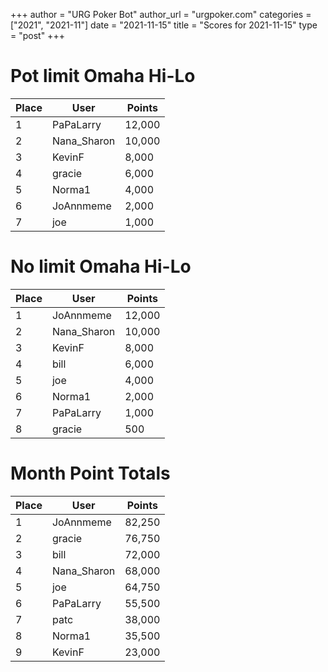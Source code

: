 +++
author = "URG Poker Bot"
author_url = "urgpoker.com"
categories = ["2021", "2021-11"]
date = "2021-11-15"
title = "Scores for 2021-11-15"
type = "post"
+++
# Pot limit Omaha Hi-Lo

| Place | User | Points |
|-------|------|--------|
| 1 | PaPaLarry | 12,000 |
| 2 | Nana_Sharon | 10,000 |
| 3 | KevinF | 8,000 |
| 4 | gracie | 6,000 |
| 5 | Norma1 | 4,000 |
| 6 | JoAnnmeme | 2,000 |
| 7 | joe | 1,000 |

# No limit Omaha Hi-Lo

| Place | User | Points |
|-------|------|--------|
| 1 | JoAnnmeme | 12,000 |
| 2 | Nana_Sharon | 10,000 |
| 3 | KevinF | 8,000 |
| 4 | bill | 6,000 |
| 5 | joe | 4,000 |
| 6 | Norma1 | 2,000 |
| 7 | PaPaLarry | 1,000 |
| 8 | gracie | 500 |

# Month Point Totals

| Place | User | Points |
|-------|------|--------|
| 1 | JoAnnmeme | 82,250 |
| 2 | gracie | 76,750 |
| 3 | bill | 72,000 |
| 4 | Nana_Sharon | 68,000 |
| 5 | joe | 64,750 |
| 6 | PaPaLarry | 55,500 |
| 7 | patc | 38,000 |
| 8 | Norma1 | 35,500 |
| 9 | KevinF | 23,000 |
